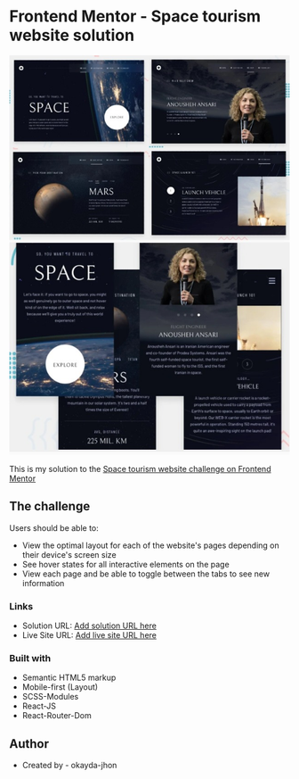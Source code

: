 # Frontend Mentor - Space tourism website solution

<div style="text-align:center"><img src="./screenshot.jpg" /></div>

This is my solution to the [Space tourism website challenge on Frontend Mentor](https://www.frontendmentor.io/challenges/space-tourism-multipage-website-gRWj1URZ3)

## The challenge

Users should be able to:

- View the optimal layout for each of the website's pages depending on their device's screen size
- See hover states for all interactive elements on the page
- View each page and be able to toggle between the tabs to see new information

### Links

- Solution URL: [Add solution URL here](https://www.frontendmentor.io/challenges/space-tourism-multipage-website-gRWj1URZ3)
- Live Site URL: [Add live site URL here]()

### Built with

- Semantic HTML5 markup
- Mobile-first (Layout)
- SCSS-Modules
- React-JS
- React-Router-Dom

## Author

- Created by - okayda-jhon
